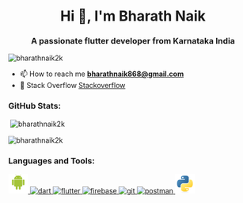<h1 align="center">Hi 👋, I'm Bharath Naik</h1>
<h3 align="center">A passionate flutter developer from Karnataka India</h3>

<p align="left"> <img src="https://komarev.com/ghpvc/?username=bharathnaik2k&label=Profile%20views&color=0e75b6&style=flat" alt="bharathnaik2k" /> </p>

- 📫 How to reach me **bharathnaik868@gmail.com**
- 🦚 Stack Overflow [Stackoverflow](https://stackoverflow.com/users/23656524/bharath-naik)


<h3 align="left">GitHub Stats:</h3>

<p>&nbsp;<img align="center" src="https://github-readme-stats.vercel.app/api?username=bharathnaik2k&show_icons=true&locale=en" alt="bharathnaik2k" /></p>
<p><img align="center" src="https://github-readme-streak-stats.herokuapp.com/?user=bharathnaik2k&" alt="bharathnaik2k" /></p>


<h3 align="left">Languages and Tools:</h3>
<p align="left"> 
  <a href="https://developer.android.com" target="_blank" rel="noreferrer"> <img src="https://raw.githubusercontent.com/devicons/devicon/master/icons/android/android-original-wordmark.svg" alt="android" width="40" height="40"/> </a> 
  <a href="https://dart.dev" target="_blank" rel="noreferrer"> <img src="https://www.vectorlogo.zone/logos/dartlang/dartlang-icon.svg" alt="dart" width="40" height="40"/> </a> 
  <a href="https://flutter.dev" target="_blank" rel="noreferrer"> <img src="https://www.vectorlogo.zone/logos/flutterio/flutterio-icon.svg" alt="flutter" width="40" height="40"/> </a> </a> 
  <a href="https://firebase.google.com/" target="_blank" rel="noreferrer"> <img src="https://www.vectorlogo.zone/logos/firebase/firebase-icon.svg" alt="firebase" width="40" height="40"/>
  <a href="https://git-scm.com/" target="_blank" rel="noreferrer"> <img src="https://www.vectorlogo.zone/logos/git-scm/git-scm-icon.svg" alt="git" width="40" height="40"/> </a> 
  <a href="https://postman.com" target="_blank" rel="noreferrer"> <img src="https://www.vectorlogo.zone/logos/getpostman/getpostman-icon.svg" alt="postman" width="40" height="40"/> </a> 
  <a href="https://www.python.org" target="_blank" rel="noreferrer"> <img src="https://raw.githubusercontent.com/devicons/devicon/master/icons/python/python-original.svg" alt="python" width="40" height="40"/> </a> </p>
